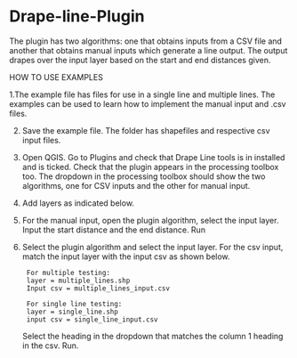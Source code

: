 # Drape-line-Plugin
The plugin has two algorithms: one that obtains inputs from a CSV file and another that obtains manual inputs which generate a line output. The output drapes over the input layer based on the start and end distances given.

HOW TO USE EXAMPLES

1.The example file has files for use in a single line and multiple lines. The examples can be used to learn how to implement the manual input and .csv files.

2. Save the example file. The folder has shapefiles and respective csv input files.

3. Open QGIS. Go to Plugins and check that Drape Line tools is in installed and is ticked. Check that the plugin appears in the processing toolbox too. The dropdown in the processing toolbox should show the two algorithms, one for CSV inputs and the other for manual input.

4. Add layers as indicated below.

5. For the manual input, open the plugin algorithm, select the input layer. Input the start distance and the end distance. Run

6. Select the plugin algorithm and select the input layer. 
	For the csv input, match the input layer with the input csv as shown below.

		For multiple testing:
		layer = multiple_lines.shp
		Input csv = multiple_lines_input.csv

		For single line testing:
		layer = single_line.shp
		input csv = single_line_input.csv

	Select the heading in the dropdown that matches the column 1 heading in the csv. Run.
